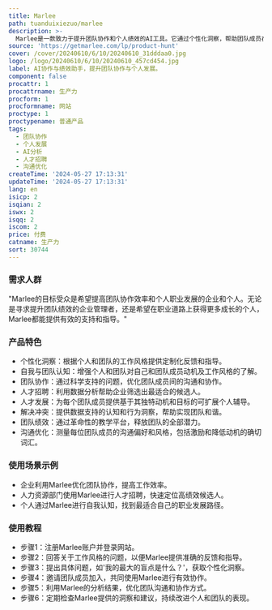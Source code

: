 ```yaml
---
title: Marlee
path: tuanduixiezuo/marlee
description: >-
  Marlee是一款致力于提升团队协作和个人绩效的AI工具。它通过个性化洞察，帮助团队成员在工作流程中相互促进，提供连接、激励、协作和发展的解决方案。Marlee利用科学支持的问题和分析，以高达98%的可靠性度量48种工作动机，帮助团队成员感到被看见和接受，从而在工作中展现最佳状态。此外，Marlee还提供人才招聘、人才发展、解决冲突、团队绩效和沟通等方面的帮助，以及在并购中预测文化协同的可能性。
source: 'https://getmarlee.com/lp/product-hunt'
cover: /cover/20240610/6/10/20240610_31dddaa0.jpg
logo: /logo/20240610/6/10/20240610_457cd454.jpg
label: AI协作与绩效助手，提升团队协作与个人发展。
component: false
procattr: 1
procattrname: 生产力
procform: 1
procformname: 网站
proctype: 1
proctypename: 普通产品
tags:
  - 团队协作
  - 个人发展
  - AI分析
  - 人才招聘
  - 沟通优化
createTime: '2024-05-27 17:13:31'
updateTime: '2024-05-27 17:13:31'
lang: en
isicp: 2
isqian: 2
iswx: 2
isqq: 2
iscom: 2
price: 付费
catname: 生产力
sort: 30744
---
```




### 需求人群
"Marlee的目标受众是希望提高团队协作效率和个人职业发展的企业和个人。无论是寻求提升团队绩效的企业管理者，还是希望在职业道路上获得更多成长的个人，Marlee都能提供有效的支持和指导。"

### 产品特色
* 个性化洞察：根据个人和团队的工作风格提供定制化反馈和指导。
* 自我与团队认知：增强个人和团队对自己和团队成员动机及工作风格的了解。
* 团队协作：通过科学支持的问题，优化团队成员间的沟通和协作。
* 人才招聘：利用数据分析帮助企业筛选出最适合的候选人。
* 人才发展：为每个团队成员提供基于其独特动机和目标的可扩展个人辅导。
* 解决冲突：提供数据支持的认知和行为洞察，帮助实现团队和谐。
* 团队绩效：通过革命性的教学平台，释放团队的全部潜力。
* 沟通优化：测量每位团队成员的沟通偏好和风格，包括激励和降低动机的确切词汇。

### 使用场景示例
* 企业利用Marlee优化团队协作，提高工作效率。
* 人力资源部门使用Marlee进行人才招聘，快速定位高绩效候选人。
* 个人通过Marlee进行自我认知，找到最适合自己的职业发展路径。

### 使用教程
* 步骤1：注册Marlee账户并登录网站。
* 步骤2：回答关于工作风格的问题，以便Marlee提供准确的反馈和指导。
* 步骤3：提出具体问题，如'我的最大的盲点是什么？'，获取个性化洞察。
* 步骤4：邀请团队成员加入，共同使用Marlee进行有效协作。
* 步骤5：利用Marlee的分析结果，优化团队沟通和协作方式。
* 步骤6：定期检查Marlee提供的洞察和建议，持续改进个人和团队的表现。

  
